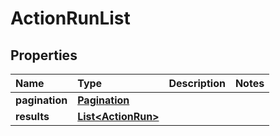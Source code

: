 # ActionRunList

## Properties

| Name | Type | Description | Notes |
| :--- | :--- | :--- | :--- |
| **pagination** | [**Pagination**](pagination.md) |  |  |
| **results** | [**List&lt;ActionRun&gt;**](actionrun.md) |  |  |

